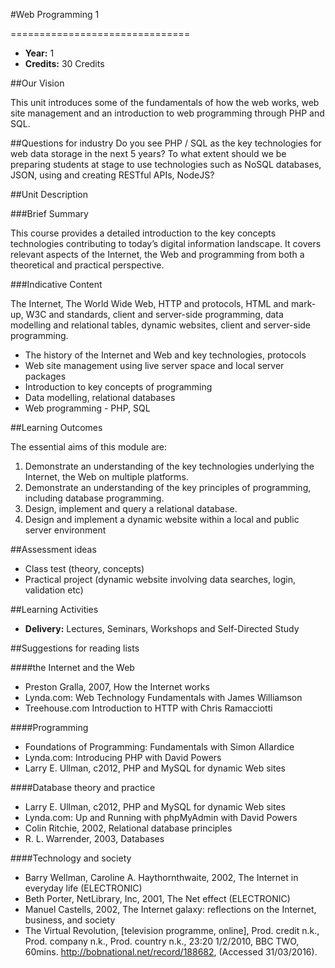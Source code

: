 #Web Programming 1
<!-- Temporary title -->
===============================

+ __Year:__ 1
+ __Credits:__ 30 Credits

##Our Vision

This unit introduces some of the fundamentals of how the web works, web site management and an introduction to web programming through PHP and SQL.

##Questions for industry
Do you see PHP / SQL as the key technologies for web data storage in the next 5 years? To what extent should we be preparing students at stage to use technologies such as NoSQL databases, JSON, using and creating RESTful APIs, NodeJS? 

##Unit Description

###Brief Summary

<!-- 140 characters -->

This course provides a detailed introduction to the key concepts technologies contributing to today’s digital information landscape. It covers relevant aspects of the Internet, the Web and programming from both a theoretical and practical perspective.

###Indicative Content

The Internet, The World Wide Web, HTTP and protocols, HTML and mark-up, W3C and standards, client and server-side programming, data modelling and relational tables, dynamic websites, client and server-side programming.

+ The history of the Internet and Web and key technologies, protocols
+ Web site management using live server space and local server packages
+ Introduction to key concepts of programming
+ Data modelling, relational databases
+ Web programming - PHP, SQL


##Learning Outcomes

The essential aims of this module are:

1. Demonstrate an understanding of the key technologies underlying the Internet, the Web on multiple platforms.
1. Demonstrate an understanding of the key principles of programming, including database programming.
1. Design, implement and query a relational database.
1. Design and implement a dynamic website within a local and public server environment


##Assessment ideas

+ Class test (theory, concepts)
+ Practical project (dynamic website involving data searches, login, validation etc)


##Learning Activities

+ __Delivery:__ Lectures, Seminars, Workshops and Self-Directed Study

##Suggestions for reading lists


####the Internet and the Web

+ Preston Gralla, 2007, How the Internet works
+ Lynda.com: Web Technology Fundamentals with James Williamson
+ Treehouse.com Introduction to HTTP with Chris Ramacciotti

####Programming

+ Foundations of Programming: Fundamentals with Simon Allardice
+ Lynda.com: Introducing PHP with David Powers
+ Larry E. Ullman, c2012, PHP and MySQL for dynamic Web sites

####Database theory and practice

+ Larry E. Ullman, c2012, PHP and MySQL for dynamic Web sites
+ Lynda.com: Up and Running with phpMyAdmin with David Powers
+ Colin Ritchie, 2002, Relational database principles
+ R. L. Warrender, 2003, Databases

####Technology and society

+ Barry Wellman, Caroline A. Haythornthwaite, 2002, The Internet in everyday life (ELECTRONIC)
+ Beth Porter, NetLibrary, Inc, 2001, The Net effect (ELECTRONIC)
+ Manuel Castells, 2002, The Internet galaxy: reflections on the Internet, business, and society
+ The Virtual Revolution, [television programme, online], Prod. credit n.k., Prod. company n.k., Prod. country n.k., 23:20 1/2/2010, BBC TWO, 60mins. http://bobnational.net/record/188682, (Accessed 31/03/2016).

<!--

Notes

-->
